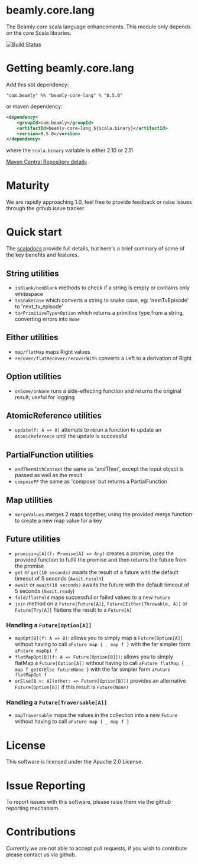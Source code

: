beamly.core.lang
================
The Beamly core scala language enhancements. This module only depends on the core Scala libraries.

[![Build Status](https://travis-ci.org/beamly/beamly.core.lang.svg?branch=master)](https://travis-ci.org/beamly/beamly.core.lang)

Getting beamly.core.lang
========================
Add this sbt dependency:

`"com.beamly" %% "beamly-core-lang" % "0.5.0"`

or maven dependency:
```xml
<dependency>
    <groupId>com.beamly</groupId>
    <artifactId>beamly-core-lang_${scala.binary}</artifactId>
    <version>0.5.0</version>
</dependency>
```
where the `scala.binary` variable is either 2.10 or 2.11

[Maven Central Repository details](http://search.maven.org/#search%7Cga%7C1%7Cg%3A%22com.beamly%22%20beamly-core-lang)

Maturity
========
We are rapidly approaching 1.0, feel free to provide feedback or raise issues through the github issue tracker.

Quick start
===========

The [scaladocs](http://beamly.github.io/beamly.core.lang/latest/api/ "beamly.core.lang scaladocs") provide full details, but here's a brief summary of some of the key benefits and features.

## String utilities
* `isBlank/nonBlank` methods to check if a string is empty or contains only whitespace
* `toSnakeCase` which converts a string to snake case, eg: 'nextTvEpisode' to 'next_tv_episode'
* `to<PrimitiveType>Option` which returns a primitive type from a string, converting errors into `None`

## Either utilities
* `map/flatMap` maps Right values
* `recover/flatRecover/recoverWith` converts a Left to a derivation of Right

## Option utilities
* `onSome/onNone` runs a side-effecting function and returns the original result; useful for logging

## AtomicReference utilities
* `update(f: A => A)` attempts to rerun a function to update an `AtomicReference` until the update is successful

## PartialFunction utilities
* `andThenWithContext` the same as 'andThen', except the input object is passed as well as the result
* `composePF` the same as 'compose' but returns a PartialFunction

## Map utilities
* `mergeValues` merges 2 maps together, using the provided merge function to create a new map value for a key

## Future utilities
* `promising[A](f: Promise[A] => Any)` creates a promise, uses the provided function to fulfil the promise and then returns the future from the promise
* `get` or `get(10 seconds)` awaits the result of a future with the default timeout of 5 seconds (`Await.result`)
* `await` or `await(10 seconds)` awaits the future with the default timeout of 5 seconds (`Await.ready`)
* `fold/flatFold` maps successful or failed values to a new `Future`
* `join` method on a `Future[Future[A]]`, `Future[Either[Throwable, A]]` or `Future[Try[A]]` flattens the result to a `Future[A]`

### Handling a `Future[Option[A]]`
* `mapOpt[B](f: A => B)`: allows you to simply map a `Future[Option[A]]` without having to call `aFuture map { _ map f }`
  with the far simpler form `aFuture mapOpt f`
* `flatMapOpt[B](f: A => Future[Option[B]])`: allows you to simply flatMap a `Future[Option[A]]` without having to call
  `aFuture flatMap { _ map f getOrElse futureNone }` with the far simpler form `aFuture flatMapOpt f`
* `orElse[B >: A](other: => Future[Option[B]])` provides an alternative `Future[Option[B]]` if this result is `Future(None)`

### Handling a `Future[Traversable[A]]`
* `mapTraversable` maps the values in the collection into a new `Future` without having to call `aFuture map { _ map f }`

License
=======
This software is licensed under the Apache 2.0 License.

Issue Reporting
===============
To report issues with this software, please raise them via the github reporting mechanism.

Contributions
=============
Currently we are not able to accept pull requests, if you wish to contribute please contact us via github.
